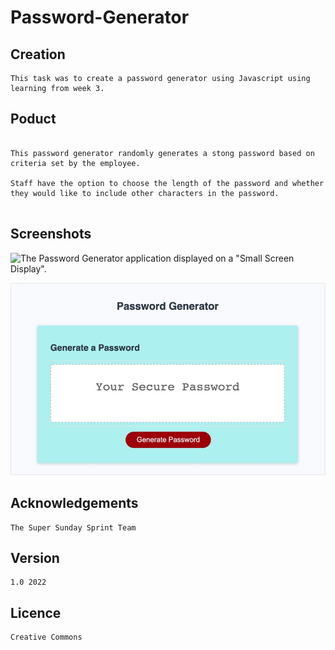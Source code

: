 # Password-Generator


## Creation
```
This task was to create a password generator using Javascript using learning from week 3.

```

## Poduct
```

This password generator randomly generates a stong password based on criteria set by the employee.
 
Staff have the option to choose the length of the password and whether they would like to include other characters in the password.


```

## Screenshots

![The Password Generator application displayed on a "Small Screen Display".](./assets/PWgen=smallphone.jpeg)


![The Password Generator application displayed on a "Large Screen".](./assets/PWgenerator.jpeg)



## Acknowledgements

```
The Super Sunday Sprint Team

```

## Version 
```
1.0 2022
```

## Licence
```
Creative Commons
```